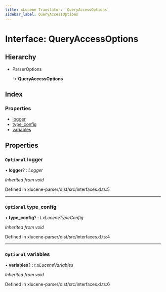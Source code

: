 ```yaml
---
title: xLucene Translator: `QueryAccessOptions`
sidebar_label: QueryAccessOptions
---
```


# Interface: QueryAccessOptions

## Hierarchy

* ParserOptions

  ↳ **QueryAccessOptions**

## Index

### Properties

* [logger](queryaccessoptions.md#optional-logger)
* [type_config](queryaccessoptions.md#optional-type_config)
* [variables](queryaccessoptions.md#optional-variables)

## Properties

### `Optional` logger

• **logger**? : *Logger*

*Inherited from void*

Defined in xlucene-parser/dist/src/interfaces.d.ts:5

___

### `Optional` type_config

• **type_config**? : *t.xLuceneTypeConfig*

*Inherited from void*

Defined in xlucene-parser/dist/src/interfaces.d.ts:4

___

### `Optional` variables

• **variables**? : *t.xLuceneVariables*

*Inherited from void*

Defined in xlucene-parser/dist/src/interfaces.d.ts:6

